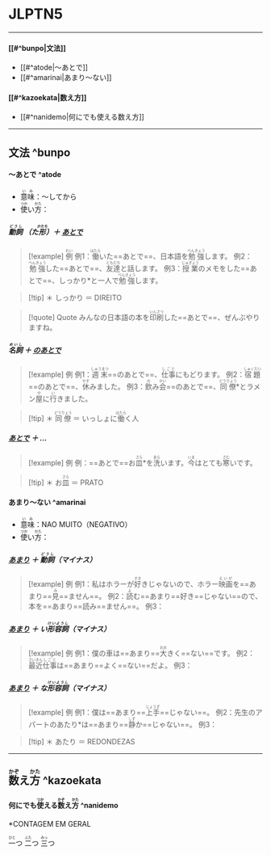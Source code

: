 
# JLPTN5
---
#### [[#^bunpo|文法]]
- [[#^atode|～あとで]]
- [[#^amarinai|あまり～ない]]

#### [[#^kazoekata|数え方]]
- [[#^nanidemo|何にでも使える数え方]]

---
## 文法 ^bunpo
#### ～あとで ^atode
- <ruby>意味<rt>いみ</rt></ruby>：～してから
- <ruby>使<rt>つか</rt></ruby>い<ruby>方<rt>かた</rt></ruby>：

##### <ruby>動詞<rt>どうし</rt></ruby> （た<ruby>形<rt>かたち</rt></ruby>）＋ <u>あとで</u>
> [!example] <ruby>例<rt>れい</rt></ruby>
例1：<ruby>働<rt>はたら</rt></ruby>いた==あとで==、日本語を<ruby>勉強<rt>べんきょう</rt></ruby>します。
例2：<ruby>勉強<rt>べんきょう</rt></ruby>した==あとで==、<ruby>友達<rt>ともだち</rt></ruby>と話します。
例3：<ruby>授業<rt>じゅぎょう</rt></ruby>のメモをした==あとで==、しっかり*と一人で<ruby>勉強<rt>べんきょう</rt></ruby>します。

> [!tip] ＊
> しっかり ＝ DIREITO

> [!quote] Quote
> みんなの日本語の本を<ruby>印刷<rt>いんさつ</rt></ruby>した==あとで==、ぜんぶやりますね。

##### <ruby>名詞<rt>めいし</rt></ruby> ＋ <u>のあとで</u>
> [!example] 例
例1：<ruby>週末<rt>しゅうまつ</rt></ruby>==のあとで==、<ruby>仕事<rt>しごと</rt></ruby>にもどります。
例2：<ruby>宿題<rt>しゅくだい</rt></ruby>==のあとで==、<ruby>休<rt>やす</rt></ruby>みました。
例3：<ruby>飲<rt>の</rt></ruby>み<ruby>会<rt>かい</rt></ruby>==のあとで==、<ruby>同僚<rt>どうりょう</rt></ruby>*とラメン<ruby>屋<rt>や</rt></ruby>に<ruby>行<rt>い</rt></ruby>きました。

> [!tip] ＊
> <ruby>同僚<rt>どうりょう</rt></ruby> ＝ いっしょに<ruby>働<rt>はたら</rt></ruby>く人

##### <u>あとで</u> ＋ ...
> [!example] 例
例：==あとで==お<ruby>皿<rt>さら</rt></ruby>*を<ruby>洗<rt>あら</rt></ruby>います。<ruby>今<rt>いま</rt></ruby>はとても<ruby>寒<rt>さむ</rt></ruby>いです。

> [!tip] ＊
> お<ruby>皿<rt>さら</rt></ruby> ＝ PRATO

#### あまり～ない ^amarinai
- <ruby>意味<rt>いみ</rt></ruby>：NAO MUITO（NEGATIVO）
- <ruby>使<rt>つか</rt></ruby>い<ruby>方<rt>かた</rt></ruby>：

##### <u>あまり</u> ＋ <ruby>動詞<rt>どうし</rt></ruby>（マイナス）
> [!example] 例
例1：私はホラーが<ruby>好<rt>すき</rt></ruby>きじゃないので、ホラー<ruby>映画<rt>えいが</rt></ruby>を==あまり==<ruby>見<rt>み</rt></ruby>==ません==。
例2：<ruby>読<rt>よ</rt></ruby>む==あまり==好き==じゃない==ので、本を==あまり==読み==ません==。
例3：

##### <u>あまり</u> ＋ い<ruby>形容詞<rt>けいようし</rt></ruby>（マイナス）
> [!example] 例
例1：僕の車は==あまり==<ruby>大<rt>おお</rt></ruby>きく==ない==です。
例2：<ruby>最近<rt>さいきん</rt></ruby><ruby>仕事<rt>しごと</rt></ruby>は==あまり==よく==ない==だよ。
例3：

##### <u>あまり</u> ＋ な<ruby>形容詞<rt>けいようし</rt></ruby>（マイナス）
> [!example] 例
例1：僕は==あまり==<ruby>上手<rt>じょうず</rt></ruby>==じゃない==。
例2：先生のアパートのあたり*は==あまり==<ruby>静<rt>しず</rt></ruby>か==じゃない==。
例3：

> [!tip] ＊
あたり ＝ REDONDEZAS

---

## <ruby>数<rt>かぞ</rt></ruby>え<ruby>方<rt>かた</rt></ruby> ^kazoekata
#### 何にでも<ruby>使<rt>つか</rt></ruby>える<ruby>数<rt>かぞ</rt></ruby>え<ruby>方<rt>かた</rt></ruby> ^nanidemo
\*CONTAGEM EM GERAL

<ruby>一<rt>ひと</rt></ruby>つ
<ruby>二<rt>ふた</rt></ruby>つ
<ruby>三<rt>みっ</rt></ruby>つ

